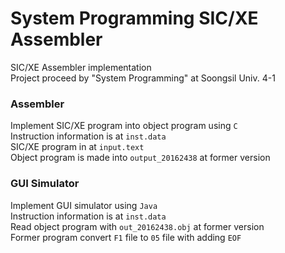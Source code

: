 # System Programming SIC/XE Assembler 
SIC/XE Assembler implementation  
Project proceed by "System Programming" at Soongsil Univ. 4-1

### Assembler 
Implement SIC/XE program into object program using `C`  
Instruction information is at `inst.data`  
SIC/XE program in at `input.text`  
Object program is made into `output_20162438` at former version

### GUI Simulator 
Implement GUI simulator using `Java`  
Instruction information is at `inst.data`  
Read object program with `out_20162438.obj` at former version  
Former program convert `F1` file to `05` file with adding `EOF`
